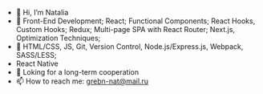 - 👋 Hi, I’m Natalia
- 👀 Front-End Development; React; Functional Components; React Hooks, Custom Hooks; Redux; Multi-page SPA with React Router; Next.js, Optimization Techniques;
- 🌱 HTML/CSS, JS, Git, Version Control, Node.js/Express.js, Webpack, SASS/LESS;
- React Native
- 💞️ Loking for a long-term cooperation
- 📫 How to reach me: grebn-nat@mail.ru

<!---
inner-liberte/inner-liberte is a ✨ special ✨ repository because its `README.md` (this file) appears on your GitHub profile.
You can click the Preview link to take a look at your changes.
--->
